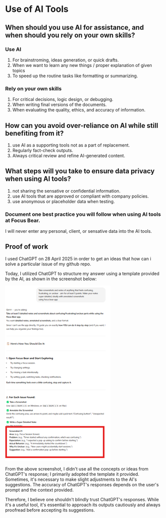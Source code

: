 # Use of AI Tools
## When should you use AI for assistance, and when should you rely on your own skills?
### Use AI
1. For brainstroming, ideas generation, or quick drafts.
2. When we want to learn any new things / proper explanation of given topics
3. To speed up the routine tasks like formatting or summarizing.

### Rely on your own skills
1. For critical decisions, logic design, or debugging.
2. When writing final versions of the documents.
3. When evaluating the quality, ethics, and accuracy of information.

## How can you avoid over-reliance on AI while still benefiting from it?
1. use AI as a supporting tools not as a part of replacement.
2. Regularly fact-check outputs.
3. Always critical review and refine AI-generated content.

## What steps will you take to ensure data privacy when using AI tools?
1. not sharing the sensative or confidential information.
2. use AI tools that are approved or compliant with company policies.
3. use anonymous or placeholder data when testing.

### Document one best practice you will follow when using AI tools at Focus Bear.
I will never enter any personal, client, or sensative data into the AI tools.

## Proof of work
I used ChatGPT on 28 April 2025 in order to get an ideas that how can i solve a particular issue of my github repo.

Today, I utilized ChatGPT to structure my answer using a template provided by the AI, as shown in the screenshot below:

![ChatGPT Prompt](https://github.com/ashokneupane/ashokneupane-intern-repo/blob/main/milestones/images/companies_policies/chatgpt_prompt.png)<br>

From the above screenshot, I didn't use all the concepts or ideas from ChatGPT's response; I primarily adopted the template it provided. Sometimes, it's necessary to make slight adjustments to the AI's suggestions. The accuracy of ChatGPT's responses depends on the user's prompt and the context provided.

Therefore, I believe one shouldn't blindly trust ChatGPT's responses. While it's a useful tool, it's essential to approach its outputs cautiously and always proofread before accepting its suggestions.


